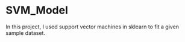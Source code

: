 # SVM_Model

In this project, I used support vector machines in sklearn to fit a given sample dataset.
